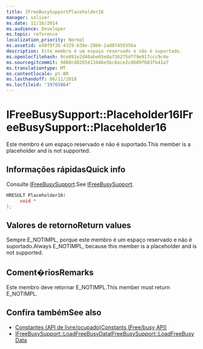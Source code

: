 ```yaml
---
title: IFreeBusySupportPlaceholder16
manager: soliver
ms.date: 11/16/2014
ms.audience: Developer
ms.topic: reference
localization_priority: Normal
ms.assetid: e48f9f26-4329-b38e-29b6-2ad0745935ba
description: Este membro é um espaço reservado e não é suportado.
ms.openlocfilehash: 0ce891e2d40abe65e8af36275dff9e917ccc9c4e
ms.sourcegitcommit: 9d60cd82b5413446e5bc8ace2cd689f683fb41a7
ms.translationtype: MT
ms.contentlocale: pt-BR
ms.lasthandoff: 06/11/2018
ms.locfileid: "19765864"
---
```

# <a name="ifreebusysupportplaceholder16"></a><span data-ttu-id="389d9-103">IFreeBusySupport::Placeholder16</span><span class="sxs-lookup"><span data-stu-id="389d9-103">IFreeBusySupport::Placeholder16</span></span>

<span data-ttu-id="389d9-104">Este membro é um espaço reservado e não é suportado.</span><span class="sxs-lookup"><span data-stu-id="389d9-104">This member is a placeholder and is not supported.</span></span>
  
## <a name="quick-info"></a><span data-ttu-id="389d9-105">Informações rápidas</span><span class="sxs-lookup"><span data-stu-id="389d9-105">Quick info</span></span>

<span data-ttu-id="389d9-106">Consulte [IFreeBusySupport](ifreebusysupport.md).</span><span class="sxs-lookup"><span data-stu-id="389d9-106">See [IFreeBusySupport](ifreebusysupport.md).</span></span>
  
```cpp
HRESULT Placeholder16( 
     void * 
);
```

## <a name="return-values"></a><span data-ttu-id="389d9-107">Valores de retorno</span><span class="sxs-lookup"><span data-stu-id="389d9-107">Return values</span></span>

<span data-ttu-id="389d9-108">Sempre E_NOTIMPL, porque este membro é um espaço reservado e não é suportado.</span><span class="sxs-lookup"><span data-stu-id="389d9-108">Always E_NOTIMPL, because this member is a placeholder and is not supported.</span></span>
  
## <a name="remarks"></a><span data-ttu-id="389d9-109">Coment�rios</span><span class="sxs-lookup"><span data-stu-id="389d9-109">Remarks</span></span>

<span data-ttu-id="389d9-110">Este membro deve retornar E_NOTIMPL.</span><span class="sxs-lookup"><span data-stu-id="389d9-110">This member must return E_NOTIMPL.</span></span>
  
## <a name="see-also"></a><span data-ttu-id="389d9-111">Confira também</span><span class="sxs-lookup"><span data-stu-id="389d9-111">See also</span></span>

- [<span data-ttu-id="389d9-112">Constantes (API de livre/ocupado)</span><span class="sxs-lookup"><span data-stu-id="389d9-112">Constants (Free/busy API)</span></span>](constants-free-busy-api.md)
- [<span data-ttu-id="389d9-113">IFreeBusySupport::LoadFreeBusyData</span><span class="sxs-lookup"><span data-stu-id="389d9-113">IFreeBusySupport::LoadFreeBusyData</span></span>](ifreebusysupport-loadfreebusydata.md)

